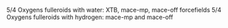 5/4 Oxygens fulleroids with water: XTB, mace-mp, mace-off forcefields
5/4 Oxygens fulleroids with hydrogen: mace-mp and mace-off

